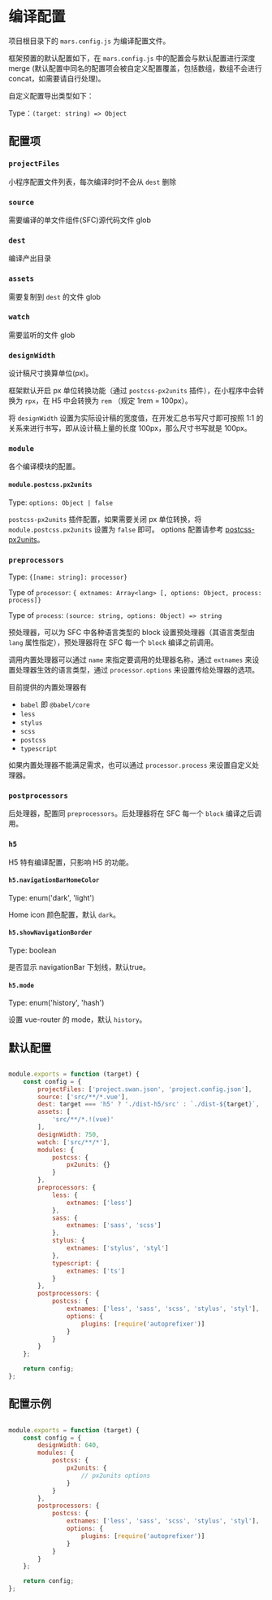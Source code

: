 # 编译配置

项目根目录下的 `mars.config.js` 为编译配置文件。

框架预置的默认配置如下，在 `mars.config.js` 中的配置会与默认配置进行深度 merge (默认配置中同名的配置项会被自定义配置覆盖，包括数组，数组不会进行 concat，如需要请自行处理)。

自定义配置导出类型如下：

Type：`(target: string) => Object`

## 配置项

### `projectFiles`
小程序配置文件列表，每次编译时时不会从 `dest` 删除

### `source`
需要编译的单文件组件(SFC)源代码文件 glob

### `dest`  
编译产出目录

### `assets`
需要复制到 `dest` 的文件 glob

### `watch`
需要监听的文件 glob

### `designWidth`
设计稿尺寸换算单位(px)。

框架默认开启 px 单位转换功能（通过 `postcss-px2units` 插件），在小程序中会转换为 `rpx`，在 H5 中会转换为 `rem` （规定 1rem = 100px）。

将 `designWidth` 设置为实际设计稿的宽度值，在开发汇总书写尺寸即可按照 1:1 的关系来进行书写，即从设计稿上量的长度 100px，那么尺寸书写就是 100px。


### `module`
各个编译模块的配置。

#### `module.postcss.px2units`
Type: `options: Object | false`

`postcss-px2units` 插件配置，如果需要关闭 px 单位转换，将 `module.postcss.px2units` 设置为 `false` 即可。
options 配置请参考 [postcss-px2units](https://www.npmjs.com/package/postcss-px2units)。

### `preprocessors`
Type: `{[name: string]: processor}`

Type of `processor`: `{ extnames: Array<lang> [, options: Object, process: process]}`

Type of `process`: `(source: string, options: Object) => string`

预处理器，可以为 SFC 中各种语言类型的 block 设置预处理器（其语言类型由 `lang` 属性指定），预处理器将在 SFC 每一个 `block` 编译之前调用。

调用内置处理器可以通过 `name` 来指定要调用的处理器名称，通过 `extnames` 来设置处理器生效的语言类型，通过 `processor.options` 来设置传给处理器的选项。

目前提供的内置处理器有

- `babel` 即 `@babel/core`
- `less`
- `stylus`
- `scss`
- `postcss`
- `typescript`

如果内置处理器不能满足需求，也可以通过 `processor.process` 来设置自定义处理器。

### `postprocessors`
后处理器，配置同 `preprocessors`。后处理器将在 SFC 每一个 `block` 编译之后调用。

### `h5`

H5 特有编译配置，只影响 H5 的功能。

#### `h5.navigationBarHomeColor`
Type: enum('dark', 'light')

Home icon 颜色配置，默认 `dark`。

#### `h5.showNavigationBorder`
Type: boolean

是否显示 navigationBar 下划线，默认true。

#### `h5.mode`
Type: enum('history', 'hash')

设置 vue-router 的 mode，默认 `history`。

## 默认配置
```js

module.exports = function (target) {
    const config = {
        projectFiles: ['project.swan.json', 'project.config.json'],
        source: ['src/**/*.vue'],
        dest: target === 'h5' ? './dist-h5/src' : `./dist-${target}`,
        assets: [
            'src/**/*.!(vue)'
        ],
        designWidth: 750,
        watch: ['src/**/*'],
        modules: {
            postcss: {
                px2units: {}
            }
        },
        preprocessors: {
            less: {
                extnames: ['less']
            },
            sass: {
                extnames: ['sass', 'scss']
            },
            stylus: {
                extnames: ['stylus', 'styl']
            },
            typescript: {
                extnames: ['ts']
            }
        },
        postprocessors: {
            postcss: {
                extnames: ['less', 'sass', 'scss', 'stylus', 'styl'],
                options: {
                    plugins: [require('autoprefixer')]
                }
            }
        }
    };

    return config;
};

```

## 配置示例

```js

module.exports = function (target) {
    const config = {
        designWidth: 640,
        modules: {
            postcss: {
                px2units: {
                    // px2units options
                }
            }
        },
        postprocessors: {
            postcss: {
                extnames: ['less', 'sass', 'scss', 'stylus', 'styl'],
                options: {
                    plugins: [require('autoprefixer')]
                }
            }
        }
    };

    return config;
};

```
